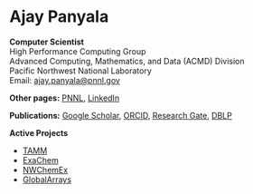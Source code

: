 Ajay Panyala
============

**Computer Scientist**  
High Performance Computing Group  
Advanced Computing, Mathematics, and Data (ACMD) Division  
Pacific Northwest National Laboratory  
Email: [ajay.panyala@pnnl.gov](mailto:ajay.panyala@pnnl.gov)   

**Other pages:** [PNNL](https://www.pnnl.gov/people/ajay-panyala), [LinkedIn](https://www.linkedin.com/in/ajaypanyala)

**Publications:** [Google Scholar](https://scholar.google.com/citations?user=cGLVSUoAAAAJ&hl=en), [ORCID](https://orcid.org/0000-0002-0846-3347), [Research Gate](http://www.researchgate.net/profile/Ajay_Panyala), [DBLP](http://dblp.uni-trier.de/pers/hd/p/Panyala:Ajay)

**Active Projects**
- [TAMM](https://github.com/NWChemEx/TAMM)
- [ExaChem](https://github.com/ExaChem/exachem)
- [NWChemEx](https://github.com/NWChemEx)
- [GlobalArrays](https://github.com/GlobalArrays/ga)
  
